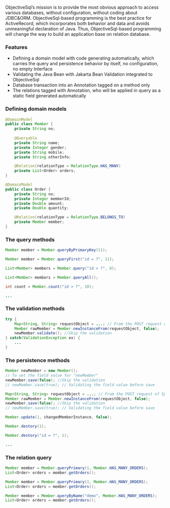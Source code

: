ObjectiveSql’s mission is to provide  the most obvious approach to access various databases, without configuration,  without coding about JDBC&ORM. ObjectiveSql-based programming is the best practice for ActiveRecord, which incorporates both behavior and data and avoids unmeaningful declaration of Java. Thus, ObjectiveSql-based programming will change the way to build an application base on relation database.

### Features

- Defining a domain model with code generating automatically, which carries the query and persistence behavior by itself, no configuration, no empty Interface
- Validating the Java Bean with Jakarta Bean Validation integrated to ObjectiveSql
- Database transaction into an Annotation tagged on a method only
- The relations tagged with Annotation, who will be applied in query as a static field generated automatically

### Defining domain models

```java
@DomainModel
public class Member {
    private String no;
    
    @Queryable
    private String name;
    private Integer gender;
    private String mobile;
    private String otherInfo;

    @Relation(relationType = RelationType.HAS_MANY)
    private List<Order> orders;
}

@DomainModel
public class Order {
    private String no;
    private Integer memberId;
    private Double amount;
    private Double quantity;

    @Relation(relationType = RelationType.BELONGS_TO)
    private Member member;
}
```

### The query methods

```java
Member member = Member.queryByPrimaryKey(11);
```

```java
Member member = Member.queryFirst("id = ?", 11);
```

```java
List<Member> members = Member.query("id > ?", 8);
```

```java
List<Member> members = Member.queryAll();
```

```java
int count = Member.count("id > ?", 10);
```

```java
...
```

### The validation methods

```java
try {
    Map<String, String> requestObject = ...; // From the POST request of SpringBoot
    Member rawMember = Member.newInstanceFrom(requestObject, false);
    newMember.validate(); //Skip the validation
} catch(ValidationException ex) {
    ...
}
```

### The persistence methods

```java
Member newMember = new Member();
// To set the field value for "newMember"
newMember.save(false); //Skip the validation
// newMember.save(true); // Validating the field value before save
```

```java
Map<String, String> requestObject = ...; // From the POST request of SpringBoot
Member rawMember = Member.newInstanceFrom(requestObject, false);
newMember.save(false); //Skip the validation
// newMember.save(true); // Validating the field value before save
```

```java
Member.update(1, changedMemberInstance, false);
```

```java
Member.destory(1);
```

```java
Member.destory("id = ?", 1);
```

```java
...
```

### The relation query

```java
Member member = Member.queryPrimary(1, Member.HAS_MANY_ORDERS);
List<Order> orders = member.getOrders();
```

```java
Member member = Member.queryPrimary(1, Member.HAS_MANY_ORDERS);
List<Order> orders = member.getOrders();
```

```java
Member member = Member.queryByName("demo", Member.HAS_MANY_ORDERS);
List<Order> orders = member.getOrders();
```
